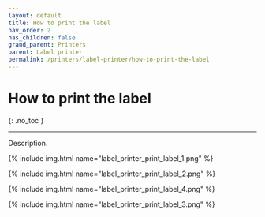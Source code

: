 ```yaml
---
layout: default
title: How to print the label
nav_order: 2
has_children: false
grand_parent: Printers
parent: Label printer
permalink: /printers/label-printer/how-to-print-the-label
---
```


# How to print the label
{: .no_toc }

---

Description.

{% include img.html name="label_printer_print_label_1.png" %}

{% include img.html name="label_printer_print_label_2.png" %}

{% include img.html name="label_printer_print_label_4.png" %}

{% include img.html name="label_printer_print_label_3.png" %}
